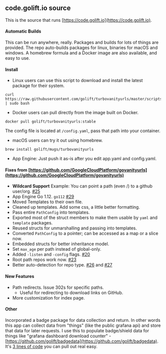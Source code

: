 code.golift.io source
---

This is the source that runs [https://code.golift.io](https://code.golift.io).

#### Automatic Builds

This can be run anywhere, really. Packages and builds for lots of things are provided.
The repo auto-builds packages for linux, binaries for macOS and windows. A homebrew
formula and a Docker image are also available, and easy to use.

#### Install

- Linux users can use this script to download and install the latest package for their system.
```
curl https://raw.githubusercontent.com/golift/turbovanityurls/master/scripts/install.sh | sudo bash
```

- Docker users can pull directly from the image built on Docker.
```
docker pull golift/turbovanityurls:stable
```
The config file is located at `/config.yaml`, pass that path into your container.

- macOS users can try it out using homebrew.
```
brew install golift/mugs/turbovanityurls
```

- App Engine:
  Just push it as-is after you edit app.yaml and config.yaml.

#### Fixes from [https://github.com/GoogleCloudPlatform/govanityurls](https://github.com/GoogleCloudPlatform/govanityurls)

-   **Wildcard Support** Example: You can point a path (even /) to a github user/org. [#25](https://github.com/GoogleCloudPlatform/govanityurls/pull/25)
-   App Engine Go 1.12. `go112` [#29](https://github.com/GoogleCloudPlatform/govanityurls/pull/29)
-   Moved Templates to their own file.
-   Cleaned up templates. Add some css, a little better formatting.
-   Pass entire `PathConfig` into templates.
-   Exported most of the struct members to make them usable by `yaml` and `template` packages.
-   Reused structs for unmarshalling and passing into templates.
-   Converted `PathConfig` to a pointer; can be accessed as a map or a slice now.
-   Embedded structs for better inheritance model.
-   Set `max_age` per path instead of global-only.
-   Added `-listen` and `-config` flags. [#20](https://github.com/GoogleCloudPlatform/govanityurls/pull/20)
-   Root path repos work now. [#23](https://github.com/GoogleCloudPlatform/govanityurls/pull/23)
-   Better auto-detection for repo type. [#26](https://github.com/GoogleCloudPlatform/govanityurls/pull/26) and [#27](https://github.com/GoogleCloudPlatform/govanityurls/pull/27)

#### New Features
-   Path redirects. Issue 302s for specific paths.
    -   Useful for redirecting to download links on GitHub.
-   More customization for index page.

#### Other
Incorporated a badge package for data collection and return.
In other words this app can collect data from "things"
(like the public grafana api) and store that data for later requests.
I use this to populate badge/shield data for things like "grafana
dashboard download counter" - [https://github.com/golift/badgedata](https://github.com/golift/badgedata). It's [3 lines of code](https://github.com/golift/code.golift.io/commit/89451a0a783b9c1991313c0a5cc6e70e9c023e14#diff-7ddfb3e035b42cd70649cc33393fe32c) you can pull out real easy.
